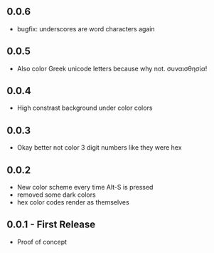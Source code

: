 ## 0.0.6
* bugfix: underscores are word characters again

## 0.0.5
* Also color Greek unicode letters because why not. συναισθησία!

## 0.0.4
* High constrast background under color colors

## 0.0.3
* Okay better not color 3 digit numbers like they were hex

## 0.0.2
* New color scheme every time Alt-S is pressed
* removed some dark colors
* hex color codes render as themselves

## 0.0.1 - First Release
* Proof of concept
